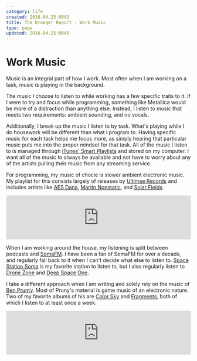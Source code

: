 ```yaml
---
category: life
created: 2016.04.25:0045
title: The Krueger Report - Work Music
type: page
updated: 2016.04.25:0045
---
```


# Work Music

Music is an integral part of how I work. Most often when I am working on a task, music is playing in the background.

The music I choose to listen to while working has a few specific traits to it. If I were to try and focus while programming, something like Metallica would be more of a distraction than anything else. Instead, I listen to music that meets two requirements: ambient sounding, and no vocals.

Additionally, I break up the music I listen to by task. What's playing while I do housework will be different than what I program to. Having specific music for each task helps me focus more, as simply hearing that particular music puts me into the proper mindset for that task. All of the music I listen to is managed through [iTunes' Smart Playlists](https://support.apple.com/kb/PH19487) and stored on my computer. I want all of the music to always be available and not have to worry about any of the artists pulling their music from any streaming service.

For programming, my music of chocie is slower ambient electronic music. My playlist for this consists largely of releases by [Ultimae Records](https://ultimae.com) and includes artists like [AES Dana](http://aesdana.free.fr/aesdana/News.html), [Martin Nonstatic](https://ultimae.com/artists/martin-nonstatic/), and [Solar Fields](http://www.solarfields.com).

<div class='bandcamp'>
<iframe style="border: 0; width: 100%; height: 120px;" src="https://bandcamp.com/EmbeddedPlayer/album=1633241250/size=large/bgcol=ffffff/linkcol=0687f5/tracklist=false/artwork=small/transparent=true/" seamless><a href="http://ultimae.bandcamp.com/album/enfold-01-2">ENFOLD 01 by Various Artists</a></iframe>
</div>

When I am working around the house, my listening is split between podcasts and [SomaFM](https://somafm.com). I have been a fan of SomaFM for over a decade, and regularly fall back to it when I can't decide what else to listen to. [Space Station Soma](https://somafm.com/spacestation/) is my favorite station to listen to, but I also regularly listen to [Drone Zone](https://somafm.com/dronezone/) and [Deep Space One](https://somafm.com/deepspaceone/).

I take a different approach when I am writing and solely rely on the music of [Ben Prunty](https://benprunty.com). Most of Pruny's material is game music of an electronic nature. Two of my favorite albums of his are [Color Sky](https://benprunty.bandcamp.com/album/color-sky) and [Fragments](https://benprunty.bandcamp.com/album/fragments), both of which I listen to at least once a week.

<div class='bandcamp'>
<iframe style="border: 0; width: 100%; height: 120px;" src="https://bandcamp.com/EmbeddedPlayer/album=2449971950/size=large/bgcol=ffffff/linkcol=0687f5/tracklist=false/artwork=small/transparent=true/" seamless><a href="http://benprunty.bandcamp.com/album/color-sky">Color Sky by Ben Prunty Music</a></iframe>
</div>
